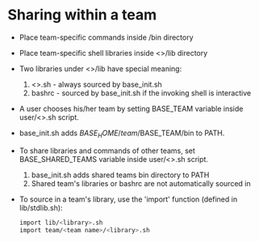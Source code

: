 # Sharing within a team

- Place team-specific commands inside <team name>/bin directory
- Place team-specific shell libraries inside <<team name>>/lib directory
- Two libraries under <<team name>>/lib have special meaning:
    1. <<team name>>.sh - always sourced by base_init.sh
    2. bashrc - sourced by base_init.sh if the invoking shell is interactive

- A user chooses his/her team by setting BASE_TEAM variable inside user/<<user name>>.sh script.
- base_init.sh adds $BASE_HOME/team/$BASE_TEAM/bin to PATH.
- To share libraries and commands of other teams, set BASE_SHARED_TEAMS variable inside user/<<user name>>.sh script. 
    1. base_init.sh adds shared teams bin directory to PATH
    2. Shared team's libraries or bashrc are not automatically sourced in

- To source in a team's library, use the 'import' function (defined in lib/stdlib.sh):
  ```bash
  import lib/<library>.sh
  import team/<team name>/<library>.sh
  ```
